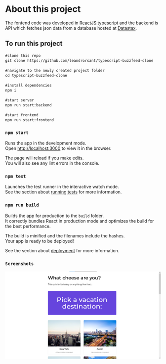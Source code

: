 # About this project
The fontend code was developed in [ReactJS typescript](https://react.dev/learn/typescript) and the backend is API which fetches json data from a database hosted at
[Datastax](https://www.datastax.com/).

## To run this project
```
#clone this repo
git clone https://github.com/leandrorsant/typescript-buzzfeed-clone

#navigate to the newly created project folder
cd typescript-buzzfeed-clone

#install dependencies
npm i

#start server
npm run start:backend

#start frontend
npm run start:frontend
```


### `npm start`

Runs the app in the development mode.\
Open [http://localhost:3000](http://localhost:3000) to view it in the browser.

The page will reload if you make edits.\
You will also see any lint errors in the console.

### `npm test`

Launches the test runner in the interactive watch mode.\
See the section about [running tests](https://facebook.github.io/create-react-app/docs/running-tests) for more information.

### `npm run build`

Builds the app for production to the `build` folder.\
It correctly bundles React in production mode and optimizes the build for the best performance.

The build is minified and the filenames include the hashes.\
Your app is ready to be deployed!

See the section about [deployment](https://facebook.github.io/create-react-app/docs/deployment) for more information.

### `Screenshots`
<img src='https://raw.githubusercontent.com/leandrorsant/typescript-buzzfeed-clone/master/screenshots/typescript-buzzfeed-clone-screenshot1.png' />

